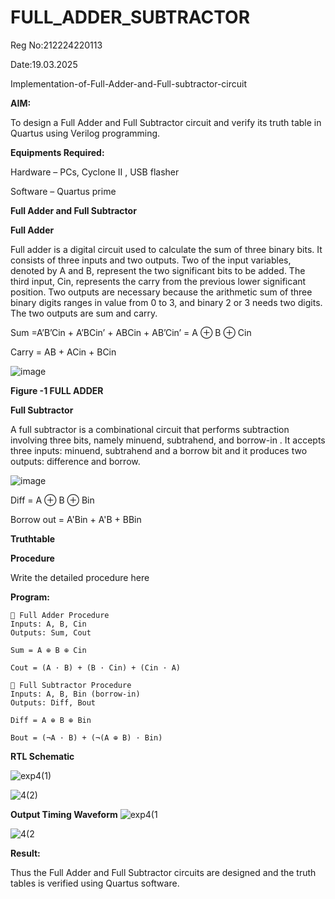 # FULL_ADDER_SUBTRACTOR

Reg No:212224220113

Date:19.03.2025

Implementation-of-Full-Adder-and-Full-subtractor-circuit

**AIM:**

To design a Full Adder and Full Subtractor circuit and verify its truth table in Quartus using Verilog programming.

**Equipments Required:**

Hardware – PCs, Cyclone II , USB flasher

Software – Quartus prime

**Full Adder and Full Subtractor**

**Full Adder**

Full adder is a digital circuit used to calculate the sum of three binary bits. It consists of three inputs and two outputs. Two of the input variables, denoted by A and B, represent the two significant bits to be added. The third input, Cin, represents the carry from the previous lower significant position. Two outputs are necessary because the arithmetic sum of three binary digits ranges in value from 0 to 3, and binary 2 or 3 needs two digits. The two outputs are sum and carry.

Sum =A’B’Cin + A’BCin’ + ABCin + AB’Cin’ = A ⊕ B ⊕ Cin 

Carry = AB + ACin + BCin

![image](https://github.com/naavaneetha/FULL_ADDER_SUBTRACTOR/assets/154305477/0f30ba51-5ffb-4198-845f-18e054f675e7)

**Figure -1 FULL ADDER**

**Full Subtractor**

A full subtractor is a combinational circuit that performs subtraction involving three bits, namely minuend, subtrahend, and borrow-in . It accepts three inputs: minuend, subtrahend and a borrow bit and it produces two outputs: difference and borrow.

![image](https://github.com/naavaneetha/FULL_ADDER_SUBTRACTOR/assets/154305477/02b24f51-ab51-4304-9ad6-7b81ffc1ead5)

Diff = A ⊕ B ⊕ Bin 

Borrow out = A'Bin + A'B + BBin

**Truthtable**

**Procedure**

Write the detailed procedure here

**Program:**
```
🔹 Full Adder Procedure
Inputs: A, B, Cin
Outputs: Sum, Cout

Sum = A ⊕ B ⊕ Cin

Cout = (A · B) + (B · Cin) + (Cin · A)

🔹 Full Subtractor Procedure
Inputs: A, B, Bin (borrow-in)
Outputs: Diff, Bout

Diff = A ⊕ B ⊕ Bin

Bout = (¬A · B) + (¬(A ⊕ B) · Bin)

```

**RTL Schematic**

![exp4(1)](https://github.com/user-attachments/assets/c2d0bd48-551d-414e-979e-ed906ba8d219)

![4(2)](https://github.com/user-attachments/assets/02b90689-ac44-4f9f-b832-03df2613a69e)



**Output Timing Waveform**
![exp4(1](https://github.com/user-attachments/assets/e459c270-e690-4996-affd-01a3f14ddd48)

![4(2](https://github.com/user-attachments/assets/b48009a7-e8af-46c2-93ac-aad64b2e48dc)


**Result:**

Thus the Full Adder and Full Subtractor circuits are designed and the truth tables is verified using Quartus software.



